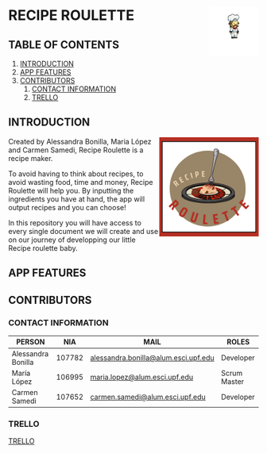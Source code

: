 

# RECIPE ROULETTE <img src="https://github.com/carmensat/RECIPE-ROULETTE/blob/main/IMAGE_RESOURCES/app_character.png?raw=true" align="right" width="100" height="100" />

## TABLE OF CONTENTS 

1. [INTRODUCTION](#INTRODUCTION)
2. [APP FEATURES](#APP-FEATURES)
3. [CONTRIBUTORS](#CONTRIBUTORS)
    1. [CONTACT INFORMATION](###CONTACT-INFORMATION)
    2. [TRELLO](###TRELLO)

## INTRODUCTION

<img align="right" width="200" height="200" src="https://github.com/carmensat/RECIPE-ROULETTE/blob/main/IMAGE_RESOURCES/WELLWRITTENLOGO.png?raw=true" alt="RECIPE ROULETTE" width="100px" />

Created by Alessandra Bonilla, Maria López and Carmen Samedi, Recipe Roulette is a recipe maker. 

To avoid having to think about recipes, to avoid wasting food, time and money, Recipe Roulette will help you. 
By inputting the ingredients you have at hand, the app will output recipes and you can choose! 

In this repository you will have access to every single document we will create and use on our journey of developping our 
little Recipe roulette baby. 

## APP FEATURES


## CONTRIBUTORS

### CONTACT INFORMATION

| PERSON | NIA | MAIL | ROLES |
| ------ | --- | ---- | ----- |
| Alessandra Bonilla| 107782| <alessandra.bonilla@alum.esci.upf.edu> | Developer | 
| María López | 106995 | <maria.lopez@alum.esci.upf.edu> | Scrum Master |
| Carmen Samedi | 107652 | <carmen.samedi@alum.esci.upf.edu> | Developer |

### TRELLO
  [TRELLO](https://trello.com/b/12HNlFAm/recipe-roulette)
  
